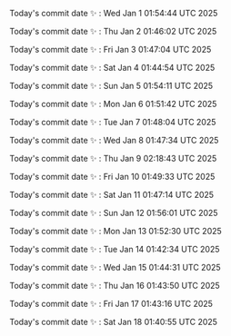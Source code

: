 Today's commit date ✨ : Wed Jan 1 01:54:44 UTC 2025 

Today's commit date ✨ : Thu Jan 2 01:46:02 UTC 2025 

Today's commit date ✨ : Fri Jan 3 01:47:04 UTC 2025 

Today's commit date ✨ : Sat Jan 4 01:44:54 UTC 2025 

Today's commit date ✨ : Sun Jan 5 01:54:11 UTC 2025 

Today's commit date ✨ : Mon Jan 6 01:51:42 UTC 2025 

Today's commit date ✨ : Tue Jan 7 01:48:04 UTC 2025 

Today's commit date ✨ : Wed Jan 8 01:47:34 UTC 2025 

Today's commit date ✨ : Thu Jan 9 02:18:43 UTC 2025 

Today's commit date ✨ : Fri Jan 10 01:49:33 UTC 2025 

Today's commit date ✨ : Sat Jan 11 01:47:14 UTC 2025 

Today's commit date ✨ : Sun Jan 12 01:56:01 UTC 2025 

Today's commit date ✨ : Mon Jan 13 01:52:30 UTC 2025 

Today's commit date ✨ : Tue Jan 14 01:42:34 UTC 2025 

Today's commit date ✨ : Wed Jan 15 01:44:31 UTC 2025 

Today's commit date ✨ : Thu Jan 16 01:43:50 UTC 2025 

Today's commit date ✨ : Fri Jan 17 01:43:16 UTC 2025 

Today's commit date ✨ : Sat Jan 18 01:40:55 UTC 2025 

